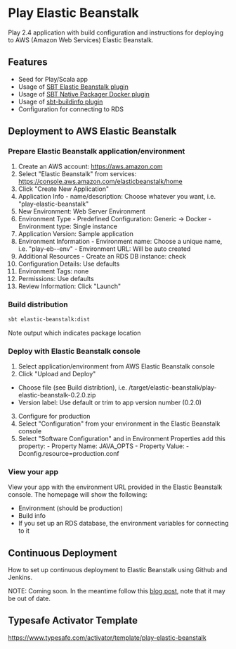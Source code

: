 Play Elastic Beanstalk
=================================

Play 2.4 application with build configuration and instructions for deploying to AWS (Amazon Web Services) Elastic Beanstalk.

## Features

- Seed for Play/Scala app
- Usage of [SBT Elastic Beanstalk plugin](https://github.com/kipsigman/sbt-elastic-beanstalk)
- Usage of [SBT Native Packager Docker plugin](http://www.scala-sbt.org/sbt-native-packager/formats/docker.html)
- Usage of [sbt-buildinfo plugin](https://github.com/sbt/sbt-buildinfo)
- Configuration for connecting to RDS 

## Deployment to AWS Elastic Beanstalk

### Prepare Elastic Beanstalk application/environment

1. Create an AWS account: https://aws.amazon.com
2. Select "Elastic Beanstalk" from services: https://console.aws.amazon.com/elasticbeanstalk/home
3. Click "Create New Application"
  1. Application Info
    - name/description: Choose whatever you want, i.e. "play-elastic-beanstalk"
  2. New Environment: Web Server Environment
  3. Environment Type
    - Predefined Configuration: Generic -> Docker
    - Environment type: Single instance
  3. Application Version: Sample application
  4. Environment Information
    - Environment name: Choose a unique name, i.e. "play-eb-<myname>-env"
    - Environment URL: Will be auto created
  5. Additional Resources
    - Create an RDS DB instance: check
  6. Configuration Details: Use defaults
  7. Environment Tags: none
  8. Permissions: Use defaults
  9. Review Information: Click "Launch"
   
### Build distribution

```sh
sbt elastic-beanstalk:dist
```
Note output which indicates package location

### Deploy with Elastic Beanstalk console
1. Select application/environment from AWS Elastic Beanstalk console
2. Click "Upload and Deploy"
  - Choose file (see Build distribtion), i.e. <projectdir>/target/elastic-beanstalk/play-elastic-beanstalk-0.2.0.zip
  - Version label: Use default or trim to app version number (0.2.0)
3. Configure for production
  1. Select "Configuration" from your environment in the Elastic Beanstalk console
  2. Select "Software Configuration" and in Environment Properties add this property:
    - Property Name: JAVA_OPTS
    - Property Value: -Dconfig.resource=production.conf

### View your app
View your app with the environment URL provided in the Elastic Beanstalk console. The homepage will show the following:

- Environment (should be production)
- Build info
- If you set up an RDS database, the environment variables for connecting to it

## Continuous Deployment

How to set up continuous deployment to Elastic Beanstalk using Github and Jenkins.

NOTE: Coming soon. In the meantime follow this [blog post](https://www.cloudbees.com/blog/migrating-play2-and-other-apps-aws-beanstalk-docker), note that it may be out of date.

## Typesafe Activator Template

https://www.typesafe.com/activator/template/play-elastic-beanstalk